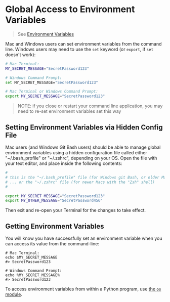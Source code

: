 


# Global Access to Environment Variables

> See [Environment Variables](/notes/environment-variables.md)

Mac and Windows users can set environment variables from the command line. Windows users may need to use the `set` keyword (or `export`, if `set` doesn't work):

```sh
# Mac Terminal:
MY_SECRET_MESSAGE="SecretPassword123"

# Windows Command Prompt:
set MY_SECRET_MESSAGE="SecretPassword123"

# Mac Terminal or Windows Command Prompt:
export MY_SECRET_MESSAGE="SecretPassword123"
```

> NOTE: if you close or restart your command line application, you may need to re-set environment variables set this way


## Setting Environment Variables via Hidden Config File

Mac users (and Windows Git Bash users) should be able to manage global environment variables using a hidden configuration file called either "~/.bash_profile" or "~/.zshrc", depending on your OS. Open the file with your text editor, and place inside the following contents:

```sh
#
# this is the "~/.bash_profile" file (for Windows git Bash, or older Macs with the "Bash" shell)
# ... or the "~/.zshrc" file (for newer Macs with the "Zsh" shell)
#

export MY_SECRET_MESSAGE="SecretPassword123"
export MY_OTHER_MESSAGE="SecretPassword456"
```

Then exit and re-open your Terminal for the changes to take effect.


## Getting Environment Variables

You will know you have successfully set an environment variable when you can access its value from the command-line:

```shell
# Mac Terminal:
echo $MY_SECRET_MESSAGE
#> SecretPassword123

# Windows Command Prompt:
echo %MY_SECRET_MESSAGE%
#> SecretPassword123
```

To access environment variables from within a Python program, use [the `os` module](/notes/python/modules/os.md#environment-variables).
